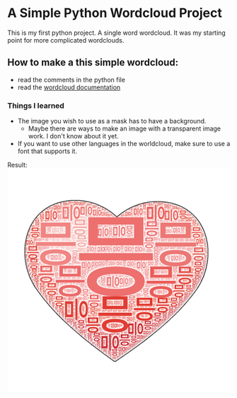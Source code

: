 # A Simple Python Wordcloud Project

This is my first python project. A single word wordcloud.
It was my starting point for more complicated wordclouds.

## How to make a this simple wordcloud:

- read the comments in the python file
- read the [wordcloud documentation](https://github.com/amueller/word_cloudS)

### Things I learned

- The image you wish to use as a mask has to have a background.
  - Maybe there are ways to make an image with a transparent image work. I don't know about it yet.
- If you want to use other languages in the worldcloud, make sure to use a font that supports it.

Result:
![wordcloud result](wc_heart.png)